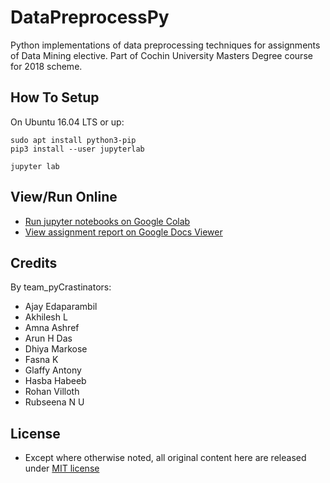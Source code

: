 # DataPreprocessPy
Python implementations of data preprocessing techniques for assignments of Data Mining elective. Part of Cochin University Masters Degree course for 2018 scheme.

## How To Setup
On Ubuntu 16.04 LTS or up:

    sudo apt install python3-pip
    pip3 install --user jupyterlab

    jupyter lab

## View/Run Online
- [Run jupyter notebooks on Google Colab](https://colab.research.google.com/github/HEXcube/DataPreprocessPy/)
- [View assignment report on Google Docs Viewer](https://docs.google.com/gview?url=https://rawcdn.githack.com/HEXcube/DataPreprocessPy/v1.1/Report%20Prototype.docx)

## Credits
By team_pyCrastinators:
- Ajay Edaparambil
- Akhilesh L
- Amna Ashref
- Arun H Das
- Dhiya Markose
- Fasna K
- Glaffy Antony
- Hasba Habeeb
- Rohan Villoth
- Rubseena N U

## License
- Except where otherwise noted, all original content here are released under [MIT license](https://opensource.org/licenses/MIT)

